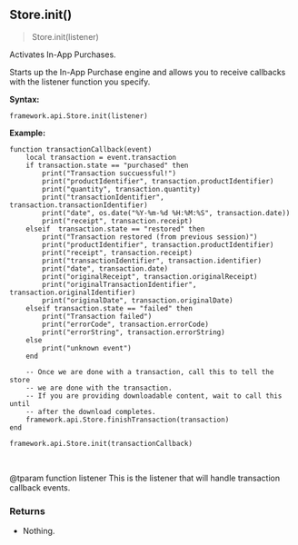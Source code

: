 
## Store.init()

> Store.init(listener)

Activates In-App Purchases.

Starts up the In-App Purchase engine and allows you to receive callbacks with the listener function you specify.

**Syntax:**

    framework.api.Store.init(listener)

**Example:**

    function transactionCallback(event)
        local transaction = event.transaction
        if transaction.state == "purchased" then
            print("Transaction succuessful!")
            print("productIdentifier", transaction.productIdentifier)
            print("quantity", transaction.quantity)
            print("transactionIdentifier", transaction.transactionIdentifier)
            print("date", os.date("%Y-%m-%d %H:%M:%S", transaction.date))
            print("receipt", transaction.receipt)
        elseif  transaction.state == "restored" then
            print("Transaction restored (from previous session)")
            print("productIdentifier", transaction.productIdentifier)
            print("receipt", transaction.receipt)
            print("transactionIdentifier", transaction.identifier)
            print("date", transaction.date)
            print("originalReceipt", transaction.originalReceipt)
            print("originalTransactionIdentifier", transaction.originalIdentifier)
            print("originalDate", transaction.originalDate)
        elseif transaction.state == "failed" then
            print("Transaction failed")
            print("errorCode", transaction.errorCode)
            print("errorString", transaction.errorString)
        else
            print("unknown event")
        end

        -- Once we are done with a transaction, call this to tell the store
        -- we are done with the transaction.
        -- If you are providing downloadable content, wait to call this until
        -- after the download completes.
        framework.api.Store.finishTransaction(transaction)
    end

    framework.api.Store.init(transactionCallback)

<br />

@tparam function listener
This is the listener that will handle transaction callback events.


### Returns

-   Nothing.
